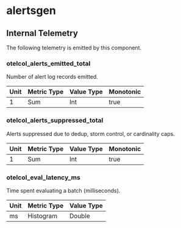 [comment]: <> (Code generated by mdatagen. DO NOT EDIT.)

# alertsgen

## Internal Telemetry

The following telemetry is emitted by this component.

### otelcol_alerts_emitted_total

Number of alert log records emitted.

| Unit | Metric Type | Value Type | Monotonic |
| ---- | ----------- | ---------- | --------- |
| 1 | Sum | Int | true |

### otelcol_alerts_suppressed_total

Alerts suppressed due to dedup, storm control, or cardinality caps.

| Unit | Metric Type | Value Type | Monotonic |
| ---- | ----------- | ---------- | --------- |
| 1 | Sum | Int | true |

### otelcol_eval_latency_ms

Time spent evaluating a batch (milliseconds).

| Unit | Metric Type | Value Type |
| ---- | ----------- | ---------- |
| ms | Histogram | Double |
